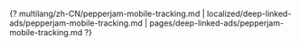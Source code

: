 {? multilang/zh-CN/pepperjam-mobile-tracking.md | localized/deep-linked-ads/pepperjam-mobile-tracking.md | pages/deep-linked-ads/pepperjam-mobile-tracking.md ?}
